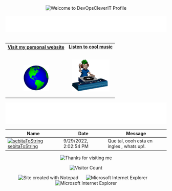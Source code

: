 <!-- "Hero" Header -->
<div align="center">
  <img src="https://github.com/BrunnerLivio/brunnerlivio/blob/master/images/welcome.png?raw=true" style="max-width: 100%;" alt="Welcome to DevOpsCleverIT Profile" />
  <br />
  <br />
  <img height="50" alt="My Name is Diego and I like Node.js" src="images/personal_note.svg" />
  <br />
  <br />

</div>

<!-- Social -->
<table width="100%" align="center">
<tr>
<td align="center">
<a href="https://www.diego.io">
<strong>Visit my personal website </strong>
<br />
<br />
<br />

<p>

<img alt="Globe" height="80" src="images/globe.gif">
</a>
</p>

</td>


<td align="center">
<a href="https://www.youtube.com/c/mychemicalromance">
<strong>Listen to cool music</strong>
<br />
<br />


<p>
<img height="100" alt="Music" src="images/music.gif"> 
</a>
</p>

</td>
</tr>
</table>

<div align="center">
<a href="https://github.com/DevOpsCleverIT/.github/issues/1#issuecomment-new"><img src="images/guestbook.svg"></a> 
</div>

<!-- Guestbook -->
| Name | Date | Message |
|---|---|---|
| <a href="https://github.com/sebitaToString"><img width="24" src="https://avatars.githubusercontent.com/u/76226859?s=24&u=ff7ac301233fd04ab7733ee2b7a38b8afea2725f&v=4" alt="sebitaToString" /> sebitaToString</a> |9/29/2022, 2:02:54 PM|Que tal, oooh esta en ingles , whats up!.|
<!-- /Guestbook -->

<!-- Footer -->

<div align="center">

<img height="120" alt="Thanks for visiting me" width="100%" src="https://raw.githubusercontent.com/BrunnerLivio/brunnerlivio/master/images/marquee.svg" />
<br />

![Visitor Count](https://profile-counter.glitch.me/brunnerlivio/count.svg)


<img src="https://raw.githubusercontent.com/BrunnerLivio/brunnerlivio/master/images/notepad.gif" alt="Site created with Notepad" height="30" />
<!-- "margin-right: whatever;" -->
<span>&nbsp;&nbsp;&nbsp;&nbsp;</span>  
<img src="https://raw.githubusercontent.com/BrunnerLivio/brunnerlivio/master/images/ie_logo.gif" alt="Microsoft Internet Explorer" />
<span>&nbsp;&nbsp;&nbsp;&nbsp;</span>  
<img src="https://raw.githubusercontent.com/BrunnerLivio/brunnerlivio/master/images/noframes.gif" alt="Microsoft Internet Explorer" />

</div>
